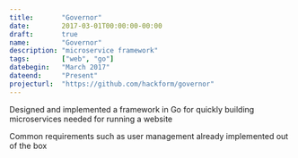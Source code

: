 ```yaml
---
title:       "Governor"
date:        2017-03-01T00:00:00-00:00
draft:       true
name:        "Governor"
description: "microservice framework"
tags:        ["web", "go"]
datebegin:   "March 2017"
dateend:     "Present"
projecturl:  "https://github.com/hackform/governor"
---
```


Designed and implemented a framework in Go for quickly building microservices needed for running a website

Common requirements such as user management already implemented out of the box
